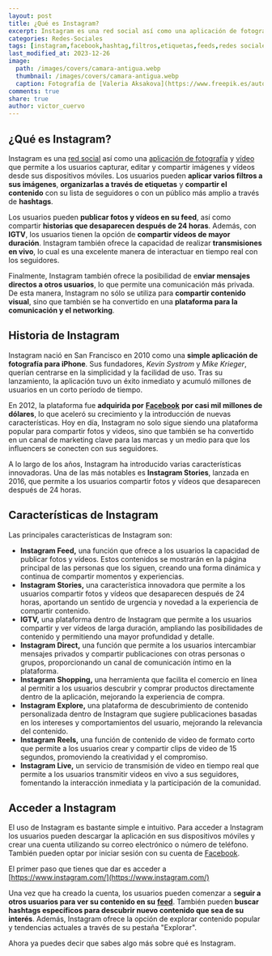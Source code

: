 ```yaml
---
layout: post
title: ¿Qué es Instagram?
excerpt: Instagram es una red social así como una aplicación de fotografía y vídeo que permite a los usuarios capturar, editar y compartir imágenes y vídeos desde sus dispositivos móviles
categories: Redes-Sociales
tags: [instagram,facebook,hashtag,filtros,etiquetas,feeds,redes sociales]
last_modified_at: 2023-12-26
image:
  path: /images/covers/camara-antigua.webp
  thumbnail: /images/covers/camara-antigua.webp
  caption: Fotografía de [Valeria Aksakova](https://www.freepik.es/autor/valeria-aksakova)
comments: true
share: true
author: victor_cuervo
---
```


## ¿Qué es Instagram?


Instagram es una [red social](https://www.ayudaenlaweb.com/redes-sociales/que-es-una-red-social/) así como una [aplicación de fotografía](https://www.ayudaenlaweb.com/fotografia/) y [vídeo](https://www.ayudaenlaweb.com/gestores-videos/) que permite a los usuarios capturar, editar y compartir imágenes y vídeos desde sus dispositivos móviles. Los usuarios pueden **aplicar varios filtros a sus imágenes**, **organizarlas a través de etiquetas** y **compartir el contenido** con su lista de seguidores o con un público más amplio a través de **hashtags**.


Los usuarios pueden **publicar fotos y vídeos en su feed**, así como compartir **historias que desaparecen después de 24 horas**. Además, con **IGTV**, los usuarios tienen la opción de **compartir vídeos de mayor duración**. Instagram también ofrece la capacidad de realizar **transmisiones en vivo**, lo cual es una excelente manera de interactuar en tiempo real con los seguidores.


Finalmente, Instagram también ofrece la posibilidad de e**nviar mensajes directos a otros usuarios**, lo que permite una comunicación más privada. De esta manera, Instagram no sólo se utiliza para **compartir contenido visual**, sino que también se ha convertido en una **plataforma para la comunicación y el networking**.


## Historia de Instagram


Instagram nació en San Francisco en 2010 como una **simple aplicación de fotografía para iPhone**. Sus fundadores, _Kevin Systrom_ y _Mike Krieger_, querían centrarse en la simplicidad y la facilidad de uso. Tras su lanzamiento, la aplicación tuvo un éxito inmediato y acumuló millones de usuarios en un corto período de tiempo.


En 2012, la plataforma fue **adquirida por** [**Facebook**](https://www.ayudaenlaweb.com/redes-sociales/que-es-facebook/) **por casi mil millones de dólares**, lo que aceleró su crecimiento y la introducción de nuevas características. Hoy en día, Instagram no solo sigue siendo una plataforma popular para compartir fotos y videos, sino que también se ha convertido en un canal de marketing clave para las marcas y un medio para que los influencers se conecten con sus seguidores.


A lo largo de los años, Instagram ha introducido varias características innovadoras. Una de las más notables es **Instagram Stories**, lanzada en 2016, que permite a los usuarios compartir fotos y vídeos que desaparecen después de 24 horas.


## Características de Instagram


Las principales características de Instagram son:

- **Instagram Feed,** una función que ofrece a los usuarios la capacidad de publicar fotos y vídeos. Estos contenidos se mostrarán en la página principal de las personas que los siguen, creando una forma dinámica y continua de compartir momentos y experiencias.
- **Instagram Stories,** una característica innovadora que permite a los usuarios compartir fotos y vídeos que desaparecen después de 24 horas, aportando un sentido de urgencia y novedad a la experiencia de compartir contenido.
- **IGTV,** una plataforma dentro de Instagram que permite a los usuarios compartir y ver vídeos de larga duración, ampliando las posibilidades de contenido y permitiendo una mayor profundidad y detalle.
- **Instagram Direct,** una función que permite a los usuarios intercambiar mensajes privados y compartir publicaciones con otras personas o grupos, proporcionando un canal de comunicación íntimo en la plataforma.
- **Instagram Shopping,** una herramienta que facilita el comercio en línea al permitir a los usuarios descubrir y comprar productos directamente dentro de la aplicación, mejorando la experiencia de compra.
- **Instagram Explore,** una plataforma de descubrimiento de contenido personalizada dentro de Instagram que sugiere publicaciones basadas en los intereses y comportamientos del usuario, mejorando la relevancia del contenido.
- **Instagram Reels,** una función de contenido de video de formato corto que permite a los usuarios crear y compartir clips de video de 15 segundos, promoviendo la creatividad y el compromiso.
- **Instagram Live,** un servicio de transmisión de video en tiempo real que permite a los usuarios transmitir videos en vivo a sus seguidores, fomentando la interacción inmediata y la participación de la comunidad.

## Acceder a Instagram


El uso de Instagram es bastante simple e intuitivo. Para acceder a Instagram los usuarios pueden descargar la aplicación en sus dispositivos móviles y crear una cuenta utilizando su correo electrónico o número de teléfono. También pueden optar por iniciar sesión con su cuenta de [Facebook](https://www.ayudaenlaweb.com/redes-sociales/que-es-facebook/).


El primer paso que tienes que dar es acceder a [https://www.instagram.com/](https://www.instagram.com/)


Una vez que ha creado la cuenta, los usuarios pueden comenzar a s**eguir a otros usuarios para ver su contenido en su** [**feed**](https://www.ayudaenlaweb.com/internet-basico/que-son-los-feed/). También pueden **buscar hashtags específicos para descubrir nuevo contenido que sea de su interés**. Además, Instagram ofrece la opción de explorar contenido popular y tendencias actuales a través de su pestaña "Explorar".


Ahora ya puedes decir que sabes algo más sobre qué es Instagram.

